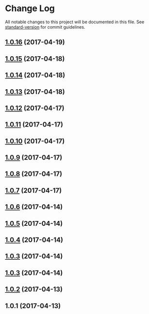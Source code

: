 # Change Log

All notable changes to this project will be documented in this file.
See [standard-version](https://github.com/conventional-changelog/standard-version) for commit guidelines.

<a name="1.0.16"></a>
## [1.0.16](https://github.com/dadviegas/melpack/compare/melpack-entry-middleware@1.0.2...melpack-entry-middleware@1.0.16) (2017-04-19)




<a name="1.0.15"></a>
## [1.0.15](https://github.com/dadviegas/melpack/compare/melpack-entry-middleware@1.0.2...melpack-entry-middleware@1.0.15) (2017-04-18)




<a name="1.0.14"></a>
## [1.0.14](https://github.com/dadviegas/melpack/compare/melpack-entry-middleware@1.0.2...melpack-entry-middleware@1.0.14) (2017-04-18)




<a name="1.0.13"></a>
## [1.0.13](https://github.com/dadviegas/melpack/compare/melpack-entry-middleware@1.0.2...melpack-entry-middleware@1.0.13) (2017-04-18)




<a name="1.0.12"></a>
## [1.0.12](https://github.com/dadviegas/melpack/compare/melpack-entry-middleware@1.0.2...melpack-entry-middleware@1.0.12) (2017-04-17)

<a name="1.0.11"></a>
## [1.0.11](https://github.com/dadviegas/melpack/compare/melpack-entry-middleware@1.0.2...melpack-entry-middleware@1.0.11) (2017-04-17)

<a name="1.0.10"></a>
## [1.0.10](https://github.com/dadviegas/melpack/compare/melpack-entry-middleware@1.0.2...melpack-entry-middleware@1.0.10) (2017-04-17)

<a name="1.0.9"></a>
## [1.0.9](https://github.com/dadviegas/melpack/compare/melpack-entry-middleware@1.0.8...melpack-entry-middleware@1.0.9) (2017-04-17)

<a name="1.0.8"></a>
## [1.0.8](https://github.com/dadviegas/melpack/compare/melpack-entry-middleware@1.0.7...melpack-entry-middleware@1.0.8) (2017-04-17)

<a name="1.0.7"></a>
## [1.0.7](https://github.com/dadviegas/melpack/compare/melpack-entry-middleware@1.0.6...melpack-entry-middleware@1.0.7) (2017-04-17)

<a name="1.0.6"></a>
## [1.0.6](https://github.com/dadviegas/melpack/compare/melpack-entry-middleware@1.0.5...melpack-entry-middleware@1.0.6) (2017-04-14)

<a name="1.0.5"></a>
## [1.0.5](https://github.com/dadviegas/melpack/compare/melpack-entry-middleware@1.0.3...melpack-entry-middleware@1.0.5) (2017-04-14)

<a name="1.0.4"></a>
## [1.0.4](https://github.com/dadviegas/melpack/compare/melpack-entry-middleware@1.0.3...melpack-entry-middleware@1.0.4) (2017-04-14)

<a name="1.0.3"></a>
## [1.0.3](https://github.com/dadviegas/melpack/compare/melpack-entry-middleware@1.0.3...melpack-entry-middleware@1.0.3) (2017-04-14)

<a name="1.0.3"></a>
## [1.0.3](https://github.com/dadviegas/melpack/compare/melpack-entry-middleware@1.0.2...melpack-entry-middleware@1.0.3) (2017-04-14)

<a name="1.0.2"></a>
## [1.0.2](https://github.com/dadviegas/melpack/compare/melpack-entry-middleware@1.0.1...melpack-entry-middleware@1.0.2) (2017-04-13)

<a name="1.0.1"></a>
## 1.0.1 (2017-04-13)
